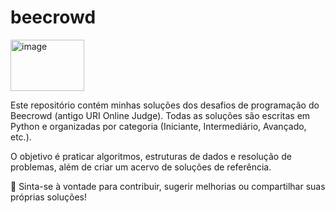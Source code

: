 # beecrowd

<img width="118" height="82" alt="image" src="https://github.com/user-attachments/assets/1581a1f3-c024-4260-89d8-bbd2f119c87e" />


Este repositório contém minhas soluções dos desafios de programação do Beecrowd (antigo URI Online Judge).
Todas as soluções são escritas em Python e organizadas por categoria (Iniciante, Intermediário, Avançado, etc.).

O objetivo é praticar algoritmos, estruturas de dados e resolução de problemas, além de criar um acervo de soluções de referência.

📌 Sinta-se à vontade para contribuir, sugerir melhorias ou compartilhar suas próprias soluções!

